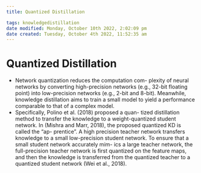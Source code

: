```yaml
---
title: Quantized Distillation

tags: knowledgedistillation 
date modified: Monday, October 10th 2022, 2:02:09 pm
date created: Tuesday, October 4th 2022, 11:52:35 am
---
```


# Quantized Distillation
- Network quantization reduces the computation com- plexity of neural networks by converting high-precision networks (e.g., 32-bit floating point) into low-precision networks (e.g., 2-bit and 8-bit). Meanwhile, knowledge distillation aims to train a small model to yield a performance comparable to that of a complex model.
- Specifically, Polino et al. (2018) proposed a quan- tized distillation method to transfer the knowledge to a weight-quantized student network. In (Mishra and Marr, 2018), the proposed quantized KD is called the “ap- prentice”. A high precision teacher network transfers knowledge to a small low-precision student network. To ensure that a small student network accurately mim- ics a large teacher network, the full-precision teacher network is first quantized on the feature maps, and then the knowledge is transferred from the quantized teacher to a quantized student network (Wei et al., 2018).

